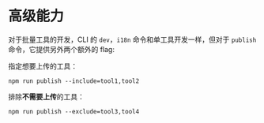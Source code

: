 # 高级能力

对于批量工具的开发，CLI 的 `dev`，`i18n` 命令和单工具开发一样，但对于 `publish` 命令，它提供另外两个额外的 flag:

指定想要上传的工具：

```shell
npm run publish --include=tool1,tool2
```

排除**不需要上传**的工具：

```shell
npm run publish --exclude=tool3,tool4
```
